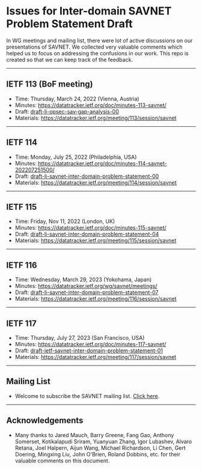 # Issues for Inter-domain SAVNET Problem Statement Draft
In WG meetings and mailing list, there were lot of active discussions on our presentations of SAVNET. We collected very valuable comments which helped us to focus on addressing the confusions in our work. This repo is created so that we can keep track of the feedback. 

- - -
## IETF 113 (BoF meeting)
- Time: Thursday, March 24, 2022 (Vienna, Austria)
- Minutes: https://datatracker.ietf.org/doc/minutes-113-savnet/
- Draft: [draft-li-opsec-sav-gap-analysis-00](https://datatracker.ietf.org/doc/draft-li-opsec-sav-gap-analysis/) 
- Materials: https://datatracker.ietf.org/meeting/113/session/savnet

- - -
## IETF 114
- Time: Monday, July 25, 2022 (Philadelphia, USA)
- Minutes: https://datatracker.ietf.org/doc/minutes-114-savnet-202207251500/
- Draft: [draft-li-savnet-inter-domain-problem-statement-00](https://datatracker.ietf.org/doc/draft-li-savnet-inter-domain-problem-statement/) 
- Materials: https://datatracker.ietf.org/meeting/114/session/savnet

- - -
## IETF 115
- Time: Friday, Nov 11, 2022 (London, UK)
- Minutes: https://datatracker.ietf.org/doc/minutes-115-savnet/
- Draft: [draft-li-savnet-inter-domain-problem-statement-04](https://datatracker.ietf.org/doc/draft-li-savnet-inter-domain-problem-statement/) 
- Materials: https://datatracker.ietf.org/meeting/115/session/savnet

- - -
## IETF 116
- Time: Wednesday, March 29, 2023 (Yokohama, Japan)
- Minutes: https://datatracker.ietf.org/wg/savnet/meetings/
- Draft: [draft-li-savnet-inter-domain-problem-statement-07](https://datatracker.ietf.org/doc/draft-wu-savnet-inter-domain-problem-statement/) 
- Materials: https://datatracker.ietf.org/meeting/116/session/savnet

- - -
## IETF 117
- Time: Thursday, July 27, 2023 (San Francisco, USA)
- Minutes: https://datatracker.ietf.org/doc/minutes-117-savnet/
- Draft: [draft-ietf-savnet-inter-domain-problem-statement-01](https://datatracker.ietf.org/doc/draft-ietf-savnet-inter-domain-problem-statement/) 
- Materials: https://datatracker.ietf.org/meeting/117/session/savnet
- - -
## Mailing List
- Welcome to subscribe the SAVNET mailing list. [Click here](https://www.ietf.org/mailman/listinfo/savnet).

- - -
## Acknowledgements
- Many thanks to Jared Mauch, Barry Greene, Fang Gao, Anthony Somerset, Kotikalapudi Sriram, Yuanyuan Zhang, Igor Lubashev, Alvaro Retana, Joel Halpern, Aijun Wang, Michael Richardson, Li Chen, Gert Doering, Mingxing Liu, John O'Brien, Roland Dobbins, etc. for their valuable comments on this document.
